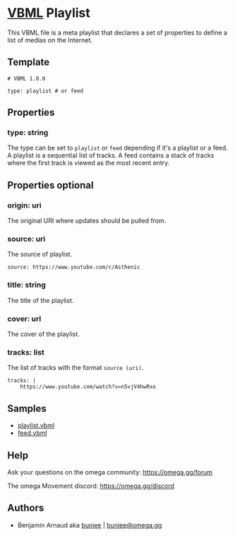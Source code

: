 # [VBML](../README.md) Playlist

This VBML file is a meta playlist that declares a set of properties to define a list of medias on
the Internet.

## Template

```
# VBML 1.0.0

type: playlist # or feed
```

## Properties

### type: string

The type can be set to `playlist` or `feed` depending if it's a playlist or a feed. A playlist is a
sequential list of tracks. A feed contains a stack of tracks where the first track is viewed as the
most recent entry.

## Properties optional

### origin: uri

The original URI where updates should be pulled from.

### source: uri

The source of playlist.

```
source: https://www.youtube.com/c/Asthenic
```

### title: string

The title of the playlist.

### cover: url

The cover of the playlist.

### tracks: list

The list of tracks with the format `source (uri)`.
```
tracks: |
    https://www.youtube.com/watch?v=n5vjV4hwRxo
```

## Samples

- [playlist.vbml](../samples/playlist.vbml)
- [feed.vbml](../samples/feed.vbml)

## Help

Ask your questions on the omega community: https://omega.gg/forum

The omega Movement discord: https://omega.gg/discord

## Authors

- Benjamin Arnaud aka [bunjee](http://bunjee.me) | <bunjee@omega.gg>
